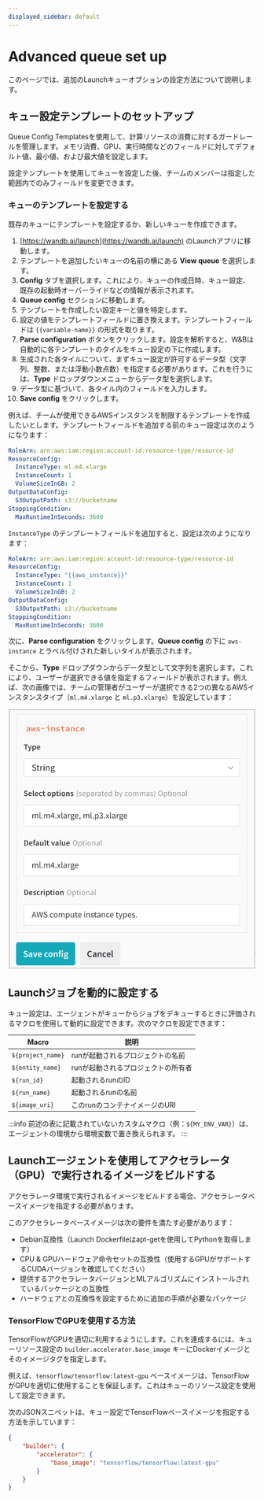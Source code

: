 ```yaml
---
displayed_sidebar: default
---
```


# Advanced queue set up
このページでは、追加のLaunchキューオプションの設定方法について説明します。

## キュー設定テンプレートのセットアップ
Queue Config Templatesを使用して、計算リソースの消費に対するガードレールを管理します。メモリ消費、GPU、実行時間などのフィールドに対してデフォルト値、最小値、および最大値を設定します。

設定テンプレートを使用してキューを設定した後、チームのメンバーは指定した範囲内でのみフィールドを変更できます。

### キューのテンプレートを設定する
既存のキューにテンプレートを設定するか、新しいキューを作成できます。

1. [https://wandb.ai/launch](https://wandb.ai/launch) のLaunchアプリに移動します。
2. テンプレートを追加したいキューの名前の横にある **View queue** を選択します。
3. **Config** タブを選択します。これにより、キューの作成日時、キュー設定、既存の起動時オーバーライドなどの情報が表示されます。
4. **Queue config** セクションに移動します。
5. テンプレートを作成したい設定キーと値を特定します。
6. 設定の値をテンプレートフィールドに置き換えます。テンプレートフィールドは `{{variable-name}}` の形式を取ります。
7. **Parse configuration** ボタンをクリックします。設定を解析すると、W&Bは自動的に各テンプレートのタイルをキュー設定の下に作成します。
8. 生成された各タイルについて、まずキュー設定が許可するデータ型（文字列、整数、または浮動小数点数）を指定する必要があります。これを行うには、**Type** ドロップダウンメニューからデータ型を選択します。
9. データ型に基づいて、各タイル内のフィールドを入力します。
10. **Save config** をクリックします。

例えば、チームが使用できるAWSインスタンスを制限するテンプレートを作成したいとします。テンプレートフィールドを追加する前のキュー設定は次のようになります：

```yaml title="launch config"
RoleArn: arn:aws:iam:region:account-id:resource-type/resource-id
ResourceConfig:
  InstanceType: ml.m4.xlarge
  InstanceCount: 1
  VolumeSizeInGB: 2
OutputDataConfig:
  S3OutputPath: s3://bucketname
StoppingCondition:
  MaxRuntimeInSeconds: 3600
```

`InstanceType` のテンプレートフィールドを追加すると、設定は次のようになります：

```yaml title="launch config"
RoleArn: arn:aws:iam:region:account-id:resource-type/resource-id
ResourceConfig:
  InstanceType: "{{aws_instance}}"
  InstanceCount: 1
  VolumeSizeInGB: 2
OutputDataConfig:
  S3OutputPath: s3://bucketname
StoppingCondition:
  MaxRuntimeInSeconds: 3600
```

次に、**Parse configuration** をクリックします。**Queue config** の下に `aws-instance` とラベル付けされた新しいタイルが表示されます。

そこから、**Type** ドロップダウンからデータ型として文字列を選択します。これにより、ユーザーが選択できる値を指定するフィールドが表示されます。例えば、次の画像では、チームの管理者がユーザーが選択できる2つの異なるAWSインスタンスタイプ（`ml.m4.xlarge` と `ml.p3.xlarge`）を設定しています：

![](/images/launch/aws_template_example.png)

## Launchジョブを動的に設定する
キュー設定は、エージェントがキューからジョブをデキューするときに評価されるマクロを使用して動的に設定できます。次のマクロを設定できます：

| Macro             | 説明                                                   |
|-------------------|-------------------------------------------------------|
| `${project_name}` | runが起動されるプロジェクトの名前                      |
| `${entity_name}`  | runが起動されるプロジェクトの所有者                    |
| `${run_id}`       | 起動されるrunのID                                      |
| `${run_name}`     | 起動されるrunの名前                                    |
| `${image_uri}`    | このrunのコンテナイメージのURI                         |

:::info
前述の表に記載されていないカスタムマクロ（例：`${MY_ENV_VAR}`）は、エージェントの環境から環境変数で置き換えられます。
:::

## Launchエージェントを使用してアクセラレータ（GPU）で実行されるイメージをビルドする
アクセラレータ環境で実行されるイメージをビルドする場合、アクセラレータベースイメージを指定する必要があります。

このアクセラレータベースイメージは次の要件を満たす必要があります：

- Debian互換性（Launch Dockerfileはapt-getを使用してPythonを取得します）
- CPU & GPUハードウェア命令セットの互換性（使用するGPUがサポートするCUDAバージョンを確認してください）
- 提供するアクセラレータバージョンとMLアルゴリズムにインストールされているパッケージとの互換性
- ハードウェアとの互換性を設定するために追加の手順が必要なパッケージ

### TensorFlowでGPUを使用する方法

TensorFlowがGPUを適切に利用するようにします。これを達成するには、キューリソース設定の `builder.accelerator.base_image` キーにDockerイメージとそのイメージタグを指定します。

例えば、`tensorflow/tensorflow:latest-gpu` ベースイメージは、TensorFlowがGPUを適切に使用することを保証します。これはキューのリソース設定を使用して設定できます。

次のJSONスニペットは、キュー設定でTensorFlowベースイメージを指定する方法を示しています：

```json title="Queue config"
{
    "builder": {
        "accelerator": {
            "base_image": "tensorflow/tensorflow:latest-gpu"
        }
    }
}
```
